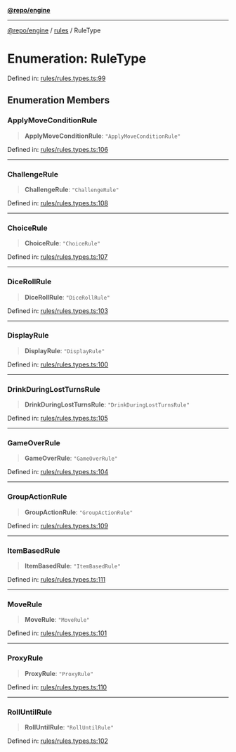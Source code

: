 [**@repo/engine**](../../README.md)

***

[@repo/engine](../../modules.md) / [rules](../README.md) / RuleType

# Enumeration: RuleType

Defined in: [rules/rules.types.ts:99](https://github.com/alexqguo/drinking-board-game-v3/blob/1123a2491488adcd1534d1bcc4d95b9a9f0d7a43/packages/engine/src/rules/rules.types.ts#L99)

## Enumeration Members

### ApplyMoveConditionRule

> **ApplyMoveConditionRule**: `"ApplyMoveConditionRule"`

Defined in: [rules/rules.types.ts:106](https://github.com/alexqguo/drinking-board-game-v3/blob/1123a2491488adcd1534d1bcc4d95b9a9f0d7a43/packages/engine/src/rules/rules.types.ts#L106)

***

### ChallengeRule

> **ChallengeRule**: `"ChallengeRule"`

Defined in: [rules/rules.types.ts:108](https://github.com/alexqguo/drinking-board-game-v3/blob/1123a2491488adcd1534d1bcc4d95b9a9f0d7a43/packages/engine/src/rules/rules.types.ts#L108)

***

### ChoiceRule

> **ChoiceRule**: `"ChoiceRule"`

Defined in: [rules/rules.types.ts:107](https://github.com/alexqguo/drinking-board-game-v3/blob/1123a2491488adcd1534d1bcc4d95b9a9f0d7a43/packages/engine/src/rules/rules.types.ts#L107)

***

### DiceRollRule

> **DiceRollRule**: `"DiceRollRule"`

Defined in: [rules/rules.types.ts:103](https://github.com/alexqguo/drinking-board-game-v3/blob/1123a2491488adcd1534d1bcc4d95b9a9f0d7a43/packages/engine/src/rules/rules.types.ts#L103)

***

### DisplayRule

> **DisplayRule**: `"DisplayRule"`

Defined in: [rules/rules.types.ts:100](https://github.com/alexqguo/drinking-board-game-v3/blob/1123a2491488adcd1534d1bcc4d95b9a9f0d7a43/packages/engine/src/rules/rules.types.ts#L100)

***

### DrinkDuringLostTurnsRule

> **DrinkDuringLostTurnsRule**: `"DrinkDuringLostTurnsRule"`

Defined in: [rules/rules.types.ts:105](https://github.com/alexqguo/drinking-board-game-v3/blob/1123a2491488adcd1534d1bcc4d95b9a9f0d7a43/packages/engine/src/rules/rules.types.ts#L105)

***

### GameOverRule

> **GameOverRule**: `"GameOverRule"`

Defined in: [rules/rules.types.ts:104](https://github.com/alexqguo/drinking-board-game-v3/blob/1123a2491488adcd1534d1bcc4d95b9a9f0d7a43/packages/engine/src/rules/rules.types.ts#L104)

***

### GroupActionRule

> **GroupActionRule**: `"GroupActionRule"`

Defined in: [rules/rules.types.ts:109](https://github.com/alexqguo/drinking-board-game-v3/blob/1123a2491488adcd1534d1bcc4d95b9a9f0d7a43/packages/engine/src/rules/rules.types.ts#L109)

***

### ItemBasedRule

> **ItemBasedRule**: `"ItemBasedRule"`

Defined in: [rules/rules.types.ts:111](https://github.com/alexqguo/drinking-board-game-v3/blob/1123a2491488adcd1534d1bcc4d95b9a9f0d7a43/packages/engine/src/rules/rules.types.ts#L111)

***

### MoveRule

> **MoveRule**: `"MoveRule"`

Defined in: [rules/rules.types.ts:101](https://github.com/alexqguo/drinking-board-game-v3/blob/1123a2491488adcd1534d1bcc4d95b9a9f0d7a43/packages/engine/src/rules/rules.types.ts#L101)

***

### ProxyRule

> **ProxyRule**: `"ProxyRule"`

Defined in: [rules/rules.types.ts:110](https://github.com/alexqguo/drinking-board-game-v3/blob/1123a2491488adcd1534d1bcc4d95b9a9f0d7a43/packages/engine/src/rules/rules.types.ts#L110)

***

### RollUntilRule

> **RollUntilRule**: `"RollUntilRule"`

Defined in: [rules/rules.types.ts:102](https://github.com/alexqguo/drinking-board-game-v3/blob/1123a2491488adcd1534d1bcc4d95b9a9f0d7a43/packages/engine/src/rules/rules.types.ts#L102)

